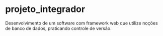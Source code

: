 # projeto_integrador
Desenvolvimento de um software com framework web que utilize noções de banco de dados, praticando controle de versão.
